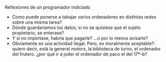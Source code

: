 Reflexiones de un programador indiciado

- Como puede ponerse a tabajar varios ordenadores en distintas redes
  sobre una misma tarea?
- Dónde guardaríamos los datos, si no se quisiese que el sujeto propietario, se enterase?
- Y si no importase, habría que pagarle? ...o por lo menos avisarle?
- Obviamente es una actividad ilegal. Pero, es moralmente aceptable?:
  quiero decir, está la general motors, la biblioteca de turno, el ordenador del
  frutero. ¿por qué ir a joder el ordenador de paco el del 17º-b?

